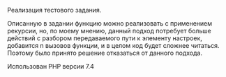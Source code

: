 Реализация тестового задания.

Описанную в задании функцию можно реализовать с применением рекурсии, но, по моему мнению, данный подход потребует больше действий с разбором передаваемого пути к элементу настроек, добавится n вызовов функции, и в целом код будет сложнее читаться. Поэтому было принято решение отказаться от данного подхода.

Использован PHP версии 7.4